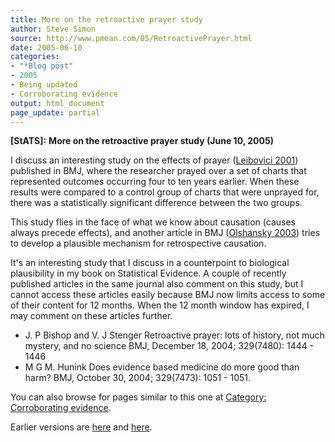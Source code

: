 ```yaml
---
title: More on the retroactive prayer study
author: Steve Simon
source: http://www.pmean.com/05/RetroactivePrayer.html
date: 2005-06-10
categories:
- "*Blog post"
- 2005
- Being updated
- Corroborating evidence
output: html_document
page_update: partial
---
```

**[StATS]:** **More on the retroactive prayer study
(June 10, 2005)**

I discuss an interesting study on the effects of prayer ([Leibovici
2001](http://www.ncbi.nlm.nih.gov/entrez/query.fcgi?cmd=retrieve&db=pubmed&list_uids=11751349&dopt=Abstract))
published in BMJ, where the researcher prayed over a set of charts that
represented outcomes occurring four to ten years earlier. When these
results were compared to a control group of charts that were unprayed
for, there was a statistically significant difference between the two
groups.

This study flies in the face of what we know about causation (causes
always precede effects), and another article in BMJ ([Olshansky
2003](http://www.ncbi.nlm.nih.gov/entrez/query.fcgi?cmd=Retrieve&db=PubMed&list_uids=14684651&dopt=Abstract))
tries to develop a plausible mechanism for retrospective causation.

It's an interesting study that I discuss in a counterpoint to
biological plausibility in my book on Statistical Evidence. A couple of
recently published articles in the same journal also comment on this
study, but I cannot access these articles easily because BMJ now limits
access to some of their content for 12 months. When the 12 month window
has expired, I may comment on these articles further.

- J. P Bishop and V. J Stenger Retroactive prayer: lots of history,
not much mystery, and no science BMJ, December 18, 2004; 329(7480):
1444 - 1446
- M G M. Hunink Does evidence based medicine do more good than harm?
BMJ, October 30, 2004; 329(7473): 1051 - 1051.

You can also browse
for pages similar to this one at [Category: Corroborating
evidence](../category/CorroboratingEvidence.html).

Earlier versions are [here][sim1] and [here][sim2].

[sim1]: http://www.pmean.com/05/RetroactivePrayer.html
[sim2]: http://new.pmean.com/retroactive-prayer/
